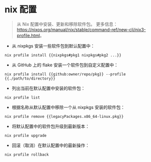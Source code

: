 # nix 配置

> 从 Nix 配置中安装、更新和移除软件包。
> 更多信息：<https://nixos.org/manual/nix/stable/command-ref/new-cli/nix3-profile.html>。

- 从 nixpkgs 安装一些软件包到默认配置中：

`nix profile install {{nixpkgs#pkg1 nixpkgs#pkg2 ...}}`

- 从 GitHub 上的 flake 安装一个软件包到自定义配置中：

`nix profile install {{github:owner/repo/pkg}} --profile {{./path/to/directory}}`

- 列出当前在默认配置中安装的软件包：

`nix profile list`

- 根据名称从默认配置中移除一个从 nixpkgs 安装的软件包：

`nix profile remove {{legacyPackages.x86_64-linux.pkg}}`

- 将默认配置中的软件包升级到最新版本：

`nix profile upgrade`

- 回滚（取消）在默认配置中的最新操作：

`nix profile rollback`